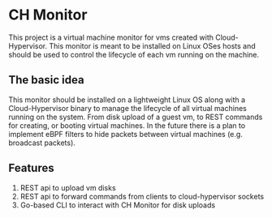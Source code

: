 # CH Monitor
This project is a virtual machine monitor for vms created with Cloud-Hypervisor.
This monitor is meant to be installed on Linux OSes hosts and should be used to control the lifecycle of each vm running on the machine.
## The basic idea
This monitor should be installed on a lightweight Linux OS along with a Cloud-Hypervisor binary to manage the lifecycle of all virtual machines running on the system. From disk upload of a guest vm, to REST commands for creating, or booting virtual machines. In the future there is a plan to implement eBPF filters to hide packets between virtual machines (e.g. broadcast packets).
## Features
1. REST api to upload vm disks
2. REST api to forward commands from clients to cloud-hypervisor sockets
3. Go-based CLI to interact with CH Monitor for disk uploads